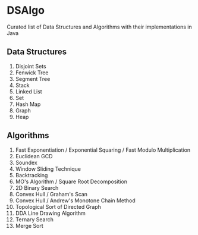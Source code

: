 # DSAlgo
Curated list of Data Structures and Algorithms with their implementations in Java

## Data Structures
1. Disjoint Sets
2. Fenwick Tree
3. Segment Tree
4. Stack
5. Linked List
6. Set
7. Hash Map
8. Graph
9. Heap

## Algorithms
1. Fast Exponentiation / Exponential Squaring / Fast Modulo Multiplication
2. Euclidean GCD
3. Soundex
4. Window Sliding Technique
5. Backtracking
6. MO's Algorithm / Square Root Decomposition
7. 2D Binary Search
8. Convex Hull / Graham's Scan
9. Convex Hull / Andrew's Monotone Chain Method
10. Topological Sort of Directed Graph
11. DDA Line Drawing Algorithm
12. Ternary Search
13. Merge Sort

